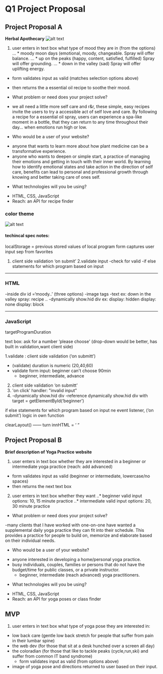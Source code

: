 # Q1 Project Proposal

## Project Proposal A
**Herbal Apothecary**
![alt text](https://github.com/yogasarak/Q1_Project_Proposal/blob/master/herbal%20.png "Simple Mock-up")

1. user enters in text box what type of mood they are in (from the options)
... * moody moon days (emotional, moody, changeable. Spray will offer balance. 
... * up on the peaks (happy, content, satisfied, fulfilled) Spray will offer grounding. 
... * down in the valley (sad) Spray will offer uplifting energy.
 * form validates input as valid (matches selection options above)
 * then returns the a essential oil recipe to soothe their mood.
 
* What problem or need does your project solve?
- we all need a little more self care and r&r, these simple, easy recipes invite the users to try a accessible act of self love and care. By following a recipe for a essential oil spray, users can experience a spa-like moment in a bottle, that they can return to any time throughout their day... when emotions run high or low.

* Who would be a user of your website?
- anyone that wants to learn more about how plant medicine can be a transformative experience.
- anyone who wants to deepen or simple start, a practice of managing their emotions and getting in touch with their inner world. By learning how to identify emotional states and take action in the direction of self care, benefits can lead to personal and professional growth through knowing and better taking care of ones self. 

* What technologies will you be using?

- HTML, CSS, JavaScript
- Reach: an API for recipe finder

### color theme 
![alt text](https://github.com/yogasarak/Q1_Project_Proposal/blob/master/color%20theme.png "")

#### techincal spec notes:

localStorage = previous stored values of local program
form captures user input sep from favorites

1. client side validation ‘on submit’
	2.validate input 
	-check for valid
		-if else statements for which program based on input
____________________
### HTML

-inside div id =‘moody..’ (three options)
	-image tags
	-text ex: down in the valley spray: recipe ..
-dynamically show.hid div
	ex: 
	display: hidden 
	display: none
	display: block 

____________________
### JavaScript
targetProgramDuration

text box: ask for a number
‘please choose'
(drop-down would be better, has built in validation,want client side)

1.validate  : client side validation (‘on submitt’)
  - (validate) duration is numeric (20,40,60)
  - validate form input: beginner can't choose 90min
    - beginner, intermediate, advance
2. client side validation ‘on submitt’
3. 'on click’ handler: "invalid input”
4. -dynamically show.hid div
-reference dynamically show.hid div with target = getElementById(‘beginner’)

if else statements for which program based on input
ne event listener, (‘on submit’)
logic in own function

clearLayout() —— turn innHTML = ‘ “


## Project Proposal B
**Brief description of Yoga Practice website**

1. user enters in text box whether they are interested in a beginner or intermediate yoga practice (reach: add advanced) 
  * form validates input as valid (beginner or intermediate, lowercase/no spaces)
  * then returns the next text box 

2. user enters in text box whether they want 
  ..* beginner valid input options: 10, 15 minute practice
  ..* intermediate valid input options: 20, 30 minute practice 

* What problem or need does your project solve?

-many clients that I have worked with one-on-one have wanted a supplemental daily yoga practice they can fit into their schedule. This provides a practice for people to build on, memorize and elaborate based on their individual needs.

* Who would be a user of your website?

- anyone interested in developing a home/personal yoga practice.
- busy individuals, couples, families or persons that do not have the budget/time for public classes, or a private instructor. 
	- beginner, intermediate (reach advanced) yoga practitioners.

* What technologies will you be using?

- HTML, CSS, JavaScript
- Reach: an API for yoga poses or class finder

## MVP
1. user enters in text box what type of yoga pose they are interested in:
* low back care (gentle low back stretch for people that suffer from pain in their lumbar spine)
* the web dev (for those that sit at a desk hunched over a screen all day)
* the coloradian (for those that like to tackle peaks (cycle,run,ski) and suffer from common IT band syndrome)
  * form validates input as valid (from options above)
* image of yoga pose and directions returned to user based on their input.
